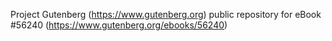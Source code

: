 Project Gutenberg (https://www.gutenberg.org) public repository for
eBook #56240 (https://www.gutenberg.org/ebooks/56240)
